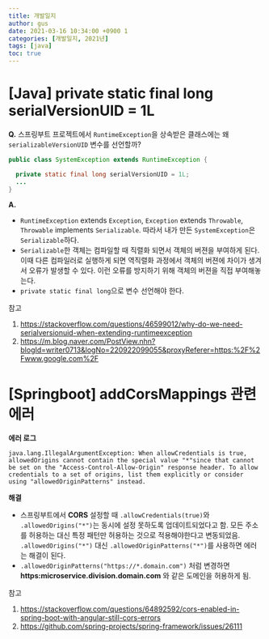 ```yaml
---
title: 개발일지
author: gus
date: 2021-03-16 10:34:00 +0900 1
categories: [개발일지, 2021년]
tags: [java]
toc: true
---
```


# [Java] private static final long serialVersionUID = 1L

**Q.** 스프링부트 프로젝트에서 `RuntimeException`을 상속받은 클래스에는 왜 `serializableVersionUID` 변수를 선언할까?
```Java
public class SystemException extends RuntimeException {

  private static final long serialVersionUID = 1L;
  ...
}
```
**A.** 
- `RuntimeException` extends `Exception`, `Exception` extends `Throwable`, `Throwable` implements `Serializable`. 따라서 내가 만든 `SystemException`은 `Serializable`하다.
- `Serializable`한 객체는 컴파일할 때 직렬화 되면서 객체의 버젼을 부여하게 된다. 이때 다른 컴파일러로 실행하게 되면 역직렬화 과정에서 객체의 버젼에 차이가 생겨서 오류가 발생할 수 있다. 이런 오류를 방지하기 위해 객체의 버젼을 직접 부여해놓는다. 
- `private static final long`으로 변수 선언해야 한다.

참고

1. https://stackoverflow.com/questions/46599012/why-do-we-need-serialversionuid-when-extending-runtimeexception
2. https://m.blog.naver.com/PostView.nhn?blogId=writer0713&logNo=220922099055&proxyReferer=https:%2F%2Fwww.google.com%2F

# [Springboot] addCorsMappings 관련 에러

**에러 로그**
```
java.lang.IllegalArgumentException: When allowCredentials is true, allowedOrigins cannot contain the special value "*"since that cannot be set on the "Access-Control-Allow-Origin" response header. To allow credentials to a set of origins, list them explicitly or consider using "allowedOriginPatterns" instead.
```

**해결**
- 스프링부트에서 **CORS** 설정할 때 `.allowCredentials(true)`와 `.allowedOrigins("*")`는 동시에 설정 못하도록 업데이트되었다고 함. 모든 주소를 허용하는 대신 특정 패턴만 허용하는 것으로 적용해야한다고 변동되었음. `.allowedOrigins("*")` 대신 `.allowedOriginPatterns("*")`를 사용하면 에러는 해결이 된다.
- `.allowedOriginPatterns("https://*.domain.com")` 처럼 변경하면 **https:microservice.division.domain.com** 와 같은 도메인을 허용하게 됨.

참고

1. https://stackoverflow.com/questions/64892592/cors-enabled-in-spring-boot-with-angular-still-cors-errors
2. https://github.com/spring-projects/spring-framework/issues/26111
